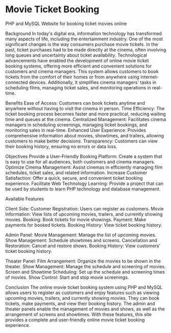 # Movie Ticket Booking

PHP and MySQL Website for booking ticket movies online


Background
In today's digital era, information technology has transformed many aspects of life, including the entertainment industry. One of the most significant changes is the way consumers purchase movie tickets. In the past, ticket purchases had to be made directly at the cinema, often involving long queues and uncertainty about ticket availability. Technological advancements have enabled the development of online movie ticket booking systems, offering more efficient and convenient solutions for customers and cinema managers. This system allows customers to book tickets from the comfort of their homes or from anywhere using internet-connected devices. Additionally, it simplifies cinema managers' tasks in scheduling films, managing ticket sales, and monitoring operations in real-time.


Benefits
Ease of Access: Customers can book tickets anytime and anywhere without having to visit the cinema in person.
Time Efficiency: The ticket booking process becomes faster and more practical, reducing waiting time and queues at the cinema.
Centralized Management: Facilitates cinema managers in scheduling screenings, managing ticket bookings, and monitoring sales in real-time.
Enhanced User Experience: Provides comprehensive information about movies, showtimes, and trailers, allowing customers to make better decisions.
Transparency: Customers can view their booking history, ensuring no errors or data loss.


Objectives
Provide a User-Friendly Booking Platform: Create a system that is easy to use for all audiences, both customers and cinema managers.
Optimize Cinema Management: Assist cinemas in efficiently managing film schedules, ticket sales, and related information.
Increase Customer Satisfaction: Offer a quick, secure, and convenient ticket booking experience.
Facilitate Web Technology Learning: Provide a project that can be used by students to learn PHP technology and database management.


Available Features

Client Side:
Customer Registration: Users can register as customers.
Movie Information: View lists of upcoming movies, trailers, and currently showing movies.
Booking: Book tickets for movie showings.
Payment: Make payments for booked tickets.
Booking History: View ticket booking history.

Admin Panel:
Movie Management: Manage the list of upcoming movies.
Show Management: Schedule showtimes and screens.
Cancellation and Restoration: Cancel and restore shows.
Booking History: View customers' ticket booking history.

Theater Panel:
Film Arrangement: Organize the movies to be shown in the theater.
Show Management: Manage the schedule and screening of movies.
Screen and Showtime Scheduling: Set up the schedule and screening times of movies.
Show Control: Start and stop movie screenings.


Conclusion
The online movie ticket booking system using PHP and MySQL allows users to register as customers and enjoy features such as viewing upcoming movies, trailers, and currently showing movies. They can book tickets, make payments, and view their booking history. The admin and theater panels enable the management of movies and shows, as well as the arrangement of screens and showtimes. With these features, this site provides a complete and user-friendly online movie ticket booking experience.
